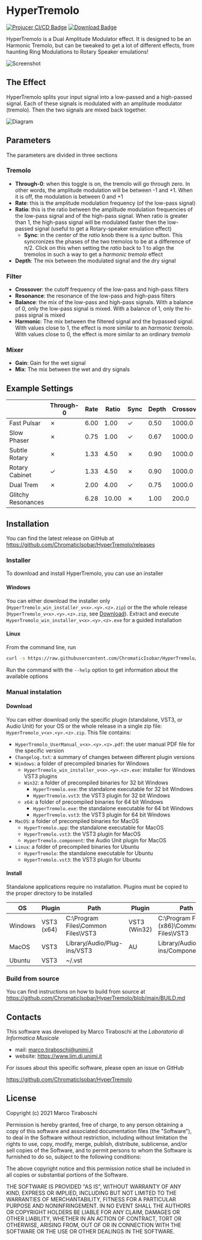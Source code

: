 # HyperTremolo

[![Projucer CI/CD Badge](https://github.com/ChromaticIsobar/HyperTremolo/actions/workflows/main.yml/badge.svg)](https://github.com/ChromaticIsobar/HyperTremolo/actions/workflows/main.yml)<!-- DELETE -->
[![Download Badge](https://img.shields.io/badge/download-zip-blueviolet)](https://chromaticisobar.github.io/HyperTremolo/)<!-- DELETE -->

HyperTremolo is a Dual Amplitude Modulator effect. It is designed to be an Harmonic Tremolo, but can be tweaked to get a lot of different effects, from haunting Ring Modulations to Rotary Speaker emulations!

![Screenshot](https://gist.githubusercontent.com/ChromaticIsobar/6ce8126b4bc9a02594282bde2909f02b/raw/HyperTremolo.png)

## The Effect
HyperTremolo splits your input signal into a low-passed and a high-passed signal. Each of these signals is modulated with an amplitude modulator (tremolo). Then the two signals are mixed back together.

![Diagram](https://gist.githubusercontent.com/ChromaticIsobar/6ce8126b4bc9a02594282bde2909f02b/raw/HyperTremoloDiagram.png)

<div style="page-break-after: always;"></div>

## Parameters
The parameters are divided in three sections

### Tremolo
 - __Through-0__: when this toggle is on, the tremolo will go through zero. In other words, the amplitude modulation will be between -1 and +1. When it is off, the modulation is between 0 and +1
 - __Rate__: this is the amplitude modulation frequency (of the low-pass signal)
 - __Ratio__: this is the ratio between the amplitude modulation frequencies of the low-pass signal and of the high-pass signal. When ratio is greater than 1, the high-pass signal will be modulated faster then the low-passed signal (useful to get a Rotary-speaker emulation effect)
   - __Sync__: in the center of the _ratio_ knob there is a _sync_ button. This syncronizes the phases of the two tremolos to be at a difference of π/2. Click on this when setting the _ratio_ back to 1 to align the tremolos in such a way to get a _harmonic tremolo_ effect  
 - __Depth__:  The mix between the modulated signal and the dry signal

### Filter
 - __Crossover__: the cutoff frequency of the low-pass and high-pass filters
 - __Resonance__: the resonance of the low-pass and high-pass filters
 - __Balance__: the mix of the low-pass and high-pass signals. With a balance of 0, only the low-pass signal is mixed. With a balance of 1, only the hi-pass signal is mixed
 - __Harmonic__:  The mix between the filtered signal and the bypassed signal. With values close to 1, the effect is more similar to an _harmonic tremolo_. With values close to 0, the effect is more similar to an ordinary _tremolo_

### Mixer
 - __Gain__: Gain for the wet signal
 - __Mix__: The mix between the wet and dry signals

<div style="page-break-after: always;"></div>

<!--## Known Limitations -->

## Example Settings
|                    | Through-0 | Rate | Ratio | Sync | Depth | Crossover | Resonance | Balance | Harmonic | Gain | Mix  |
|--------------------|-----------|------|-------|------|-------|-----------|-----------|---------|----------|------|------|
| Fast Pulsar        |     ✗     | 6.00 | 1.00  |   ✓  | 0.50  |  1000.0   |   0.707   |  0.50   |   1.00   | 7.00 | 1.00 |
| Slow Phaser        |     ✗     | 0.75 | 1.00  |   ✓  | 0.67  |  1000.0   |   0.707   |  0.50   |   1.00   | 7.00 | 1.00 |
| Subtle Rotary      |     ✗     | 1.33 | 4.50  |   ✗  | 0.90  |  1000.0   |   0.707   |  0.60   |   1.00   | 7.00 | 1.00 |
| Rotary Cabinet     |     ✓     | 1.33 | 4.50  |   ✗  | 0.90  |  1000.0   |   1.25    |  0.60   |   1.00   | 6.00 | 1.00 |
| Dual Trem          |     ✗     | 2.00 | 4.00  |   ✓  | 0.75  |  1000.0   |   0.707   |  0.50   |   0.00   | 7.00 | 1.00 |
| Glitchy Resonances |           | 6.28 | 10.00 |   ✗  | 1.00  |   200.0   |   0.707   |  0.333  |   0.50   | 7.00 | 1.00 |

<div style="page-break-after: always;"></div>

## Installation
You can find the latest release on GitHub at https://github.com/ChromaticIsobar/HyperTremolo/releases

### Installer
To download and install HyperTremolo, you can use an installer

#### Windows
You can either download the installer only (`HyperTremolo_win_installer_v<x>.<y>.<z>.zip`) or the the whole release (`HyperTremolo_v<x>.<y>.<z>.zip`, see [Download](#download)).
Extract and execute `HyperTremolo_win_installer_v<x>.<y>.<z>.exe` for a guided installation

#### Linux
From the command line, run
```bash
curl -s https://raw.githubusercontent.com/ChromaticIsobar/HyperTremolo/main/installers/linux/install.py | python3 -
```
Run the command with the `--help` option to get information about the available options

### Manual instalation
#### Download
You can either download only the specific plugin (standalone, VST3, or  Audio Unit) for your OS or the whole release in a single zip file: `HyperTremolo_v<x>.<y>.<z>.zip`. This file contains:
- `HyperTremolo_UserManual_v<x>.<y>.<z>.pdf`: the user manual PDF file for the specific version
- `Changelog.txt`: a summary of changes between different plugin versions
- `Windows`: a folder of precompiled binaries for Windows
  - `HyperTremolo_win_installer_v<x>.<y>.<z>.exe`: installer for Windows VST3 plugins
  - `Win32`: a folder of precompiled binaries for 32 bit Windows
      - `HyperTremolo.exe`: the standalone executable for 32 bit Windows
      - `HyperTremolo.vst3`: the VST3 plugin for 32 bit Windows
  - `x64`: a folder of precompiled binaries for 64 bit Windows
      - `HyperTremolo.exe`: the standalone executable for 64 bit Windows
      - `HyperTremolo.vst3`: the VST3 plugin for 64 bit Windows
- `MacOS`: a folder of precompiled binaries for MacOS
  - `HyperTremolo.app`: the standalone executable for MacOS
  - `HyperTremolo.vst3`: the VST3 plugin for MacOS
  - `HyperTremolo.component`: the Audio Unit plugin for MacOS
- `Linux`: a folder of precompiled binaries for Ubuntu
  - `HyperTremolo`: the standalone executable for Ubuntu
  - `HyperTremolo.vst3`: the VST3 plugin for Ubuntu

#### Install
Standalone applications require no installation. Plugins must be copied to the proper directory to be installed

|    OS   |    Plugin    |                   Path                   |    Plugin    |                   Path                   |
|---------|--------------|------------------------------------------|--------------|------------------------------------------|
| Windows | VST3 (x64)   | C:\Program Files\Common Files\VST3       | VST3 (Win32) | C:\Program Files (x86)\Common Files\VST3 |
| MacOS   | VST3         | Library/Audio/Plug-ins/VST3              | AU           | Library/Audio/Plug-ins/Components        |
| Ubuntu  | VST3         | ~/.vst                                   |

### Build from source
You can find instructions on how to build from source at https://github.com/ChromaticIsobar/HyperTremolo/blob/main/BUILD.md

<div style="page-break-after: always;"></div>

## Contacts
This software was developed by Marco Tiraboschi at the _Laboratorio di Informatica Musicale_
 - mail: marco.tiraboschi@unimi.it
 - website: https://www.lim.di.unimi.it

For issues about this specific software, please open an issue on GitHub

https://github.com/ChromaticIsobar/HyperTremolo

## License
Copyright (c) 2021 Marco Tiraboschi

Permission is hereby granted, free of charge, to any person obtaining a copy of this software and associated documentation files (the "Software"), to deal in the Software without restriction, including without limitation the rights to use, copy, modify, merge, publish, distribute, sublicense, and/or sell copies of the Software, and to permit persons to whom the Software is furnished to do so, subject to the following conditions:

The above copyright notice and this permission notice shall be included in all copies or substantial portions of the Software.

THE SOFTWARE IS PROVIDED "AS IS", WITHOUT WARRANTY OF ANY KIND, EXPRESS OR IMPLIED, INCLUDING BUT NOT LIMITED TO THE WARRANTIES OF MERCHANTABILITY, FITNESS FOR A PARTICULAR PURPOSE AND NONINFRINGEMENT. IN NO EVENT SHALL THE AUTHORS OR COPYRIGHT HOLDERS BE LIABLE FOR ANY CLAIM, DAMAGES OR OTHER LIABILITY, WHETHER IN AN ACTION OF CONTRACT, TORT OR OTHERWISE, ARISING FROM, OUT OF OR IN CONNECTION WITH THE SOFTWARE OR THE USE OR OTHER DEALINGS IN THE SOFTWARE.
